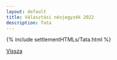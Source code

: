 ```yaml
---
layout: default
title: Választási névjegyzék 2022
description: Tata
---
```


{% include settlementHTMLs/Tata.html %}

[Vissza](./)